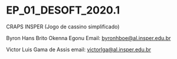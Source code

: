 # EP_01_DESOFT_2020.1
CRAPS INSPER (Jogo de cassino simplificado)





Byron Hans Brito Okenna Egonu 
Email: byronhboe@al.insper.edu.br

Victor Luis Gama de Assis
email: victorlga@al.insper.edu.br
